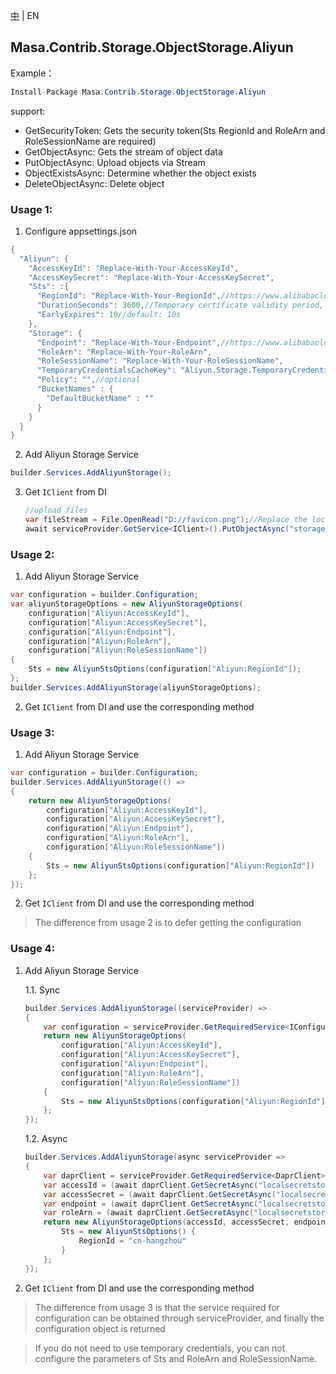 [中](README.zh-CN.md) | EN

## Masa.Contrib.Storage.ObjectStorage.Aliyun

Example：

``` C#
Install-Package Masa.Contrib.Storage.ObjectStorage.Aliyun
```

support:
* GetSecurityToken: Gets the security token(Sts RegionId and RoleArn and RoleSessionName are required)
* GetObjectAsync: Gets the stream of object data
* PutObjectAsync: Upload objects via Stream
* ObjectExistsAsync: Determine whether the object exists
* DeleteObjectAsync: Delete object

### Usage 1:

1. Configure appsettings.json
``` C#
{
  "Aliyun": {
    "AccessKeyId": "Replace-With-Your-AccessKeyId",
    "AccessKeySecret": "Replace-With-Your-AccessKeySecret",
    "Sts": :{
      "RegionId": "Replace-With-Your-RegionId",//https://www.alibabacloud.com/help/en/resource-access-management/latest/endpoints#reference-sdg-3pv-xdb
      "DurationSeconds": 3600,//Temporary certificate validity period, default: 3600s
      "EarlyExpires": 10//default: 10s
    },
    "Storage": {
      "Endpoint": "Replace-With-Your-Endpoint",//https://www.alibabacloud.com/help/en/object-storage-service/latest/regions-and-endpoints#section-plb-2vy-5db
      "RoleArn": "Replace-With-Your-RoleArn",
      "RoleSessionName": "Replace-With-Your-RoleSessionName",
      "TemporaryCredentialsCacheKey": "Aliyun.Storage.TemporaryCredentials",//optional, default: Aliyun.Storage.TemporaryCredentials
      "Policy": "",//optional
      "BucketNames" : {
        "DefaultBucketName" : ""
      }
    }
  }
}
```

2. Add Aliyun Storage Service

``` C#
builder.Services.AddAliyunStorage();
```

3. Get `IClient` from DI

     ``` C#
     //upload files
     var fileStream = File.OpenRead("D://favicon.png");//Replace the local file path
     await serviceProvider.GetService<IClient>().PutObjectAsync("storage1-test", "1.png", fileStream);
     ```

### Usage 2:

1. Add Aliyun Storage Service

``` C#
var configuration = builder.Configuration;
var aliyunStorageOptions = new AliyunStorageOptions(
    configuration["Aliyun:AccessKeyId"],
    configuration["Aliyun:AccessKeySecret"],
    configuration["Aliyun:Endpoint"],
    configuration["Aliyun:RoleArn"],
    configuration["Aliyun:RoleSessionName"])
{
    Sts = new AliyunStsOptions(configuration["Aliyun:RegionId"]);
};
builder.Services.AddAliyunStorage(aliyunStorageOptions);
```

2. Get `IClient` from DI and use the corresponding method

### Usage 3:

1. Add Aliyun Storage Service

``` C#
var configuration = builder.Configuration;
builder.Services.AddAliyunStorage(() =>
{
    return new AliyunStorageOptions(
        configuration["Aliyun:AccessKeyId"],
        configuration["Aliyun:AccessKeySecret"],
        configuration["Aliyun:Endpoint"],
        configuration["Aliyun:RoleArn"],
        configuration["Aliyun:RoleSessionName"])
    {
        Sts = new AliyunStsOptions(configuration["Aliyun:RegionId"])
    };
});
```

2. Get `IClient` from DI and use the corresponding method

> The difference from usage 2 is to defer getting the configuration

### Usage 4:

1. Add Aliyun Storage Service

   1.1. Sync

    ``` C#
    builder.Services.AddAliyunStorage((serviceProvider) =>
    {
        var configuration = serviceProvider.GetRequiredService<IConfiguration>();
        return new AliyunStorageOptions(
            configuration["Aliyun:AccessKeyId"],
            configuration["Aliyun:AccessKeySecret"],
            configuration["Aliyun:Endpoint"],
            configuration["Aliyun:RoleArn"],
            configuration["Aliyun:RoleSessionName"])
        {
            Sts = new AliyunStsOptions(configuration["Aliyun:RegionId"])
        };
    });
    ```

   1.2. Async

    ``` C#
    builder.Services.AddAliyunStorage(async serviceProvider =>
    {
        var daprClient = serviceProvider.GetRequiredService<DaprClient>();
        var accessId = (await daprClient.GetSecretAsync("localsecretstore", "access_id")).First().Value;
        var accessSecret = (await daprClient.GetSecretAsync("localsecretstore", "access_secret")).First().Value;
        var endpoint = (await daprClient.GetSecretAsync("localsecretstore", "endpoint")).First().Value;
        var roleArn = (await daprClient.GetSecretAsync("localsecretstore", "roleArn")).First().Value;
        return new AliyunStorageOptions(accessId, accessSecret, endpoint, roleArn, "SessionTest") {
            Sts = new AliyunStsOptions() {
                RegionId = "cn-hangzhou"
            }
        };
    });
    ```

2. Get `IClient` from DI and use the corresponding method

> The difference from usage 3 is that the service required for configuration can be obtained through serviceProvider, and finally the configuration object is returned

> If you do not need to use temporary credentials, you can not configure the parameters of Sts and RoleArn and RoleSessionName.